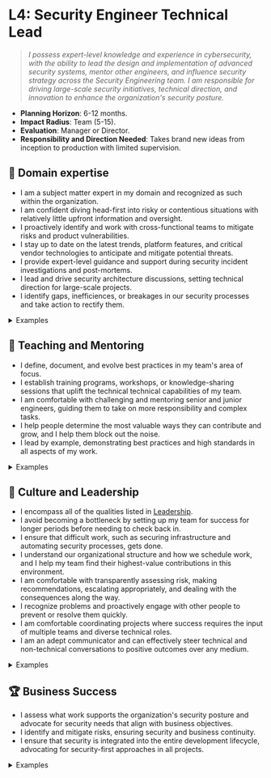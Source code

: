 # L4: Security Engineer Technical Lead

> _I possess expert-level knowledge and experience in cybersecurity, with the ability to lead the design and implementation of advanced security systems, mentor other engineers, and influence security strategy across the Security Engineering team. I am responsible for driving large-scale security initiatives, technical direction, and innovation to enhance the organization's security posture._

- **Planning Horizon**: 6-12 months.
- **Impact Radius**: Team (5-15).
- **Evaluation**: Manager or Director.
- **Responsibility and Direction Needed**: Takes brand new ideas from inception to production with limited supervision.

## 🦉 Domain expertise

- I am a subject matter expert in my domain and recognized as such within the organization.
- I am confident diving head-first into risky or contentious situations with relatively little upfront information and oversight.
- I proactively identify and work with cross-functional teams to mitigate risks and product vulnerabilities.
- I stay up to date on the latest trends, platform features, and critical vendor technologies to anticipate and mitigate potential threats.
- I provide expert-level guidance and support during security incident investigations and post-mortems.
- I lead and drive security architecture discussions, setting technical direction for large-scale projects.
- I identify gaps, inefficiences, or breakages in our security processes and take action to rectify them.

<details>
<summary>Examples</summary>

- I provided expert input on a critical Pitch or RFC, identifying vulnerabilities and influencing decisions for remediation in the early stages of the project lifecycle.
- I led a project to perform a comprehensive review of a critical system's security controls, identifying outdated configurations and implementing updated solutions that reduced attack surface.
- I implemented a new security monitoring tool, ensuring threat detection and response capabilities were significantly improved.

</details>

## 🌱 Teaching and Mentoring

- I define, document, and evolve best practices in my team's area of focus.
- I establish training programs, workshops, or knowledge-sharing sessions that uplift the technical technical capabilities of my team.
- I am comfortable with challenging and mentoring senior and junior engineers, guiding them to take on more responsibility and complex tasks.
- I help people determine the most valuable ways they can contribute and grow, and I help them block out the noise.
- I lead by example, demonstrating best practices and high standards in all aspects of my work.

<details>
<summary>Examples</summary>

- I created and led a workshop on advanced threat modeling techniques, enhancing the team's ability to identify security gaps.
- I regularly provide guidance during code reviews, significantly raising the team's overall code quality.
- I had some difficult conversations with my teammates, challenging them directly while showing them my care for them personally.
- I mentored a more junior engineer through a challenging project involving the deployment of a new security solution, guiding them through each phase and empowering them to become subject matter experts.
- I coached other engineers on how to present security findings effectively to teams outside of the security operations team, enhancing their communication skills and ensuring security concerns were better understood across the organization.
- I developed a security engineering onboarding program, significantly reducing the time it takes for a new team member to become productive.

</details>

## 🧭 Culture and Leadership

- I encompass all of the qualities listed in [Leadership](https://github.com/OctopusDeploy/People/blob/main/Leadership.md).
- I avoid becoming a bottleneck by setting up my team for success for longer periods before needing to check back in.
- I ensure that difficult work, such as securing infrastructure and automating security processes, gets done. 
- I understand our organizational structure and how we schedule work, and I help my team find their highest-value contributions in this environment.
- I am comfortable with transparently assessing risk, making recommendations, escalating appropriately, and dealing with the consequences along the way.
- I recognize problems and proactively engage with other people to prevent or resolve them quickly.
- I am comfortable coordinating projects where success requires the input of multiple teams and diverse technical roles.
- I am an adept communicator and can effectively steer technical and non-technical conversations to positive outcomes over any medium.

<details>
<summary>Examples</summary>

- I identified the work involved with delivering a Pitch or RFC, broke it down into tasks, and managed the project to completion.
- I led a post-mortem after a security incident, facilitating an open and blame-free discussion that resulted in actionable improvements to our security posture.
- I accurately documented the options considered in decision-making to ensure that we did not re-tread the same ground next time.
- I facilitated a difficult conversation around a vulnerability between teams, helping reach a consensus.
- I took ownership of an underperforming system, led a task force to overhaul it, and presented the results to stakeholders.
- I successfully negotiated with a vendor to improve the security features of a critical tool.
- I championed the adoption of a new threat modeling framework, guiding the team through the change process and helping them see the long-term benefits.
- I foster a culture of continuous learning by encouraging others to demo what they've been working on at our weekly show-and-tell sessions.
I led an effort to standardize our approach to infrastructure as code, ensuring that all engineers adhered to security best practices. This reduced the risk of configuration errors in our production environment.

</details>

## 🏆 Business Success

- I assess what work supports the organization's security posture and advocate for security needs that align with business objectives.
- I identify and mitigate risks, ensuring security and business continuity.
- I ensure that security is integrated into the entire development lifecycle, advocating for security-first approaches in all projects.

<details>
<summary>Examples</summary>

- I partnered with an engineering team to ensure that security considerations were prioritized from the design phase.
- I worked closely with the Compliance team and external auditors to effectively demonstrate how we satisfy ISO 27001 and SOC 2 controls.
- I presented a business case for a new security tool that was adopted across the organization, resulting in the early detection of vulnerabilities.

</details>
